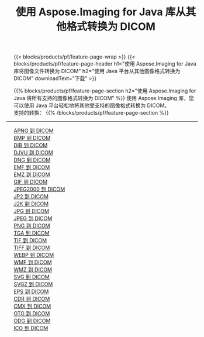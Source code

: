 ﻿---
title: 使用 Aspose.Imaging for Java 库从其他格式转换为 DICOM 
weight: 3920
url: /zh-hans/java/conversion/to/dicom 
lang: zh-hans
langdirlevel: 2
locales: zh-hans,ja,it,ru,de,es,fr,nl,id,lt,pl,pt,vi,tr,ko,zh-hant,ar,hi,th,sv,cs,uk,he
description: 使用 Aspose.Imaging，您可以使用 Java 从其他格式转换为 DICOM
---

{{< blocks/products/pf/feature-page-wrap >}}
{{< blocks/products/pf/feature-page-header h1="使用 Aspose.Imaging for Java 库将图像文件转换为 DICOM" h2="使用 Java 平台从其他图像格式转换为 DICOM" downloadText="下载" >}}


{{% blocks/products/pf/feature-page-section  h2="使用 Aspose.Imaging for Java 将所有支持的图像格式转换为 DICOM" %}}
使用 Aspose.Imaging 库，您可以使用 Java 平台轻松地将其他受支持的图像格式转换为 DICOM。
<br/>
支持的转换：
{{% /blocks/products/pf/feature-page-section %}}
<div class="container-fluid productfamilypage bg-gray">
    <div class="convertypes bg-gray agp-content section">
        <div class="container">
		<hr style="margin-left:-20px;"/>
		<div class="row other-converters">
		    <div class='col-md-2 other-converter remove-lp remove-rp'><a href="/imaging/zh-hans/java/conversion/apng-to-dicom" >APNG 到 DICOM</a></div>
<div class='col-md-2 other-converter remove-lp remove-rp'><a href="/imaging/zh-hans/java/conversion/bmp-to-dicom" >BMP 到 DICOM</a></div>
<div class='col-md-2 other-converter remove-lp remove-rp'><a href="/imaging/zh-hans/java/conversion/dib-to-dicom" >DIB 到 DICOM</a></div>
<div class='col-md-2 other-converter remove-lp remove-rp'><a href="/imaging/zh-hans/java/conversion/djvu-to-dicom" >DJVU 到 DICOM</a></div>
<div class='col-md-2 other-converter remove-lp remove-rp'><a href="/imaging/zh-hans/java/conversion/dng-to-dicom" >DNG 到 DICOM</a></div>
<div class='col-md-2 other-converter remove-lp remove-rp'><a href="/imaging/zh-hans/java/conversion/emf-to-dicom" >EMF 到 DICOM</a></div>
<div class='col-md-2 other-converter remove-lp remove-rp'><a href="/imaging/zh-hans/java/conversion/emz-to-dicom" >EMZ 到 DICOM</a></div>
<div class='col-md-2 other-converter remove-lp remove-rp'><a href="/imaging/zh-hans/java/conversion/gif-to-dicom" >GIF 到 DICOM</a></div>
<div class='col-md-2 other-converter remove-lp remove-rp'><a href="/imaging/zh-hans/java/conversion/jpeg2000-to-dicom" >JPEG2000 到 DICOM</a></div>
<div class='col-md-2 other-converter remove-lp remove-rp'><a href="/imaging/zh-hans/java/conversion/jp2-to-dicom" >JP2 到 DICOM</a></div>
<div class='col-md-2 other-converter remove-lp remove-rp'><a href="/imaging/zh-hans/java/conversion/j2k-to-dicom" >J2K 到 DICOM</a></div>
<div class='col-md-2 other-converter remove-lp remove-rp'><a href="/imaging/zh-hans/java/conversion/jpg-to-dicom" >JPG 到 DICOM</a></div>
<div class='col-md-2 other-converter remove-lp remove-rp'><a href="/imaging/zh-hans/java/conversion/jpeg-to-dicom" >JPEG 到 DICOM</a></div>
<div class='col-md-2 other-converter remove-lp remove-rp'><a href="/imaging/zh-hans/java/conversion/png-to-dicom" >PNG 到 DICOM</a></div>
<div class='col-md-2 other-converter remove-lp remove-rp'><a href="/imaging/zh-hans/java/conversion/tga-to-dicom" >TGA 到 DICOM</a></div>
<div class='col-md-2 other-converter remove-lp remove-rp'><a href="/imaging/zh-hans/java/conversion/tif-to-dicom" >TIF 到 DICOM</a></div>
<div class='col-md-2 other-converter remove-lp remove-rp'><a href="/imaging/zh-hans/java/conversion/tiff-to-dicom" >TIFF 到 DICOM</a></div>
<div class='col-md-2 other-converter remove-lp remove-rp'><a href="/imaging/zh-hans/java/conversion/webp-to-dicom" >WEBP 到 DICOM</a></div>
<div class='col-md-2 other-converter remove-lp remove-rp'><a href="/imaging/zh-hans/java/conversion/wmf-to-dicom" >WMF 到 DICOM</a></div>
<div class='col-md-2 other-converter remove-lp remove-rp'><a href="/imaging/zh-hans/java/conversion/wmz-to-dicom" >WMZ 到 DICOM</a></div>
<div class='col-md-2 other-converter remove-lp remove-rp'><a href="/imaging/zh-hans/java/conversion/svg-to-dicom" >SVG 到 DICOM</a></div>
<div class='col-md-2 other-converter remove-lp remove-rp'><a href="/imaging/zh-hans/java/conversion/svgz-to-dicom" >SVGZ 到 DICOM</a></div>
<div class='col-md-2 other-converter remove-lp remove-rp'><a href="/imaging/zh-hans/java/conversion/eps-to-dicom" >EPS 到 DICOM</a></div>
<div class='col-md-2 other-converter remove-lp remove-rp'><a href="/imaging/zh-hans/java/conversion/cdr-to-dicom" >CDR 到 DICOM</a></div>
<div class='col-md-2 other-converter remove-lp remove-rp'><a href="/imaging/zh-hans/java/conversion/cmx-to-dicom" >CMX 到 DICOM</a></div>
<div class='col-md-2 other-converter remove-lp remove-rp'><a href="/imaging/zh-hans/java/conversion/otg-to-dicom" >OTG 到 DICOM</a></div>
<div class='col-md-2 other-converter remove-lp remove-rp'><a href="/imaging/zh-hans/java/conversion/odg-to-dicom" >ODG 到 DICOM</a></div>
<div class='col-md-2 other-converter remove-lp remove-rp'><a href="/imaging/zh-hans/java/conversion/ico-to-dicom" >ICO 到 DICOM</a></div>
                </div>
        </div>
    </div>
</div>
<br/>

